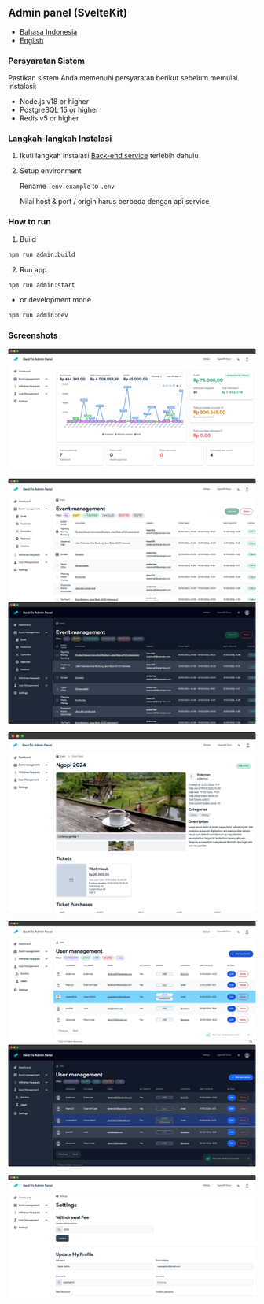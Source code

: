 ## Admin panel (SvelteKit)

- [Bahasa Indonesia](./admin-panel.md)
- [English](./admin-panel.en.md)

### Persyaratan Sistem

Pastikan sistem Anda memenuhi persyaratan berikut sebelum memulai instalasi:

- Node.js v18 or higher
- PostgreSQL 15 or higher
- Redis v5 or higher

### Langkah-langkah Instalasi

1. Ikuti langkah instalasi [Back-end service](api-service.md) terlebih dahulu

2. Setup environment
    
    Rename `.env.example` to `.env`
    
    Nilai host & port / origin harus berbeda dengan api service

### How to run

1. Build

```bash
npm run admin:build
```

2. Run app

```bash
npm run admin:start
```

- or development mode

```bash
npm run admin:dev
```

### Screenshots

![Dashboard](/assets/admin/dashboard.png)

![Events](/assets/admin/events.png)
![Events Dark](/assets/admin/events-dark.png)

![Events Detail](/assets/admin/event-detail.png)

![Users](/assets/admin/users.png)
![Users Dark](/assets/admin/users-dark.png)

![Settings](/assets/admin/settings.png)